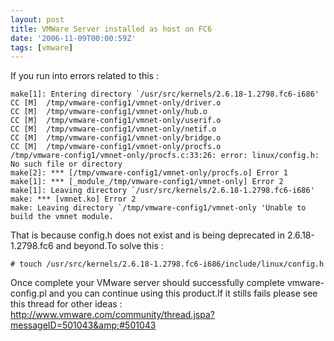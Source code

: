 ```yaml
---
layout: post
title: VMWare Server installed as host on FC6
date: '2006-11-09T00:00:59Z'
tags: [vmware]
---
```

If you run into errors related to this :

```
make[1]: Entering directory `/usr/src/kernels/2.6.18-1.2798.fc6-i686'
CC [M]  /tmp/vmware-config1/vmnet-only/driver.o
CC [M]  /tmp/vmware-config1/vmnet-only/hub.o
CC [M]  /tmp/vmware-config1/vmnet-only/userif.o
CC [M]  /tmp/vmware-config1/vmnet-only/netif.o
CC [M]  /tmp/vmware-config1/vmnet-only/bridge.o
CC [M]  /tmp/vmware-config1/vmnet-only/procfs.o
/tmp/vmware-config1/vmnet-only/procfs.c:33:26: error: linux/config.h: No such file or directory
make[2]: *** [/tmp/vmware-config1/vmnet-only/procfs.o] Error 1
make[1]: *** [_module_/tmp/vmware-config1/vmnet-only] Error 2
make[1]: Leaving directory `/usr/src/kernels/2.6.18-1.2798.fc6-i686'
make: *** [vmnet.ko] Error 2
make: Leaving directory `/tmp/vmware-config1/vmnet-only 'Unable to build the vmnet module.
```

That is because config.h does not exist and is being deprecated in 2.6.18-1.2798.fc6 and beyond.To solve this :

```
# touch /usr/src/kernels/2.6.18-1.2798.fc6-i686/include/linux/config.h
```

Once complete your VMware server should successfully complete vmware-config.pl and you can continue using this product.If it stills fails please see this thread for other ideas :  http://www.vmware.com/community/thread.jspa?messageID=501043&amp;#501043

